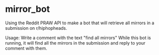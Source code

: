# mirror_bot
Using the Reddit PRAW API to make a bot that will retrieve all mirrors in a submission on r/hiphopheads.

Usage:
    Write a comment with the text "find all mirrors"
    While this bot is running, it will find all the mirrors in the submission and reply to your comment with them.

